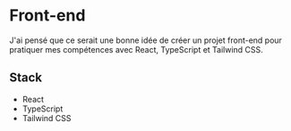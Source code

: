 # Front-end

J'ai pensé que ce serait une bonne idée de créer un projet front-end pour pratiquer mes compétences avec React, TypeScript et Tailwind CSS.

## Stack

-   React
-   TypeScript
-   Tailwind CSS
